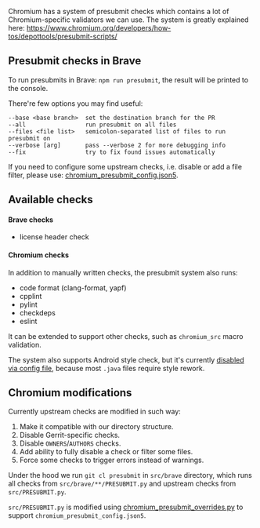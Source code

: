 Chromium has a system of presubmit checks which contains a lot of Chromium-specific validators we can use. The system is greatly explained here: https://www.chromium.org/developers/how-tos/depottools/presubmit-scripts/

## Presubmit checks in Brave
To run presubmits in Brave: `npm run presubmit`, the result will be printed to the console.

There're few options you may find useful:
```
--base <base branch>  set the destination branch for the PR
--all                 run presubmit on all files
--files <file list>   semicolon-separated list of files to run presubmit on
--verbose [arg]       pass --verbose 2 for more debugging info
--fix                 try to fix found issues automatically
```

If you need to configure some upstream checks, i.e. disable or add a file filter, please use:
[chromium_presubmit_config.json5](https://github.com/brave/brave-core/blob/master/chromium_presubmit_config.json5).

## Available checks
#### Brave checks
* license header check

#### Chromium checks
In addition to manually written checks, the presubmit system also runs:
* code format (clang-format, yapf)
* cpplint
* pylint
* checkdeps
* eslint

It can be extended to support other checks, such as `chromium_src` macro validation.

The system also supports Android style check, but it's currently [disabled via config file](https://github.com/brave/brave-core/blob/3f8492e4be2b5adfab8ddb65fd49e7412d019710/chromium_presubmit_config.json5#L73-L74), because most `.java` files require style rework.

## Chromium modifications
Currently upstream checks are modified in such way:
1. Make it compatible with our directory structure.
2. Disable Gerrit-specific checks.
3. Disable `OWNERS`/`AUTHORS` checks.
4. Add ability to fully disable a check or filter some files.
5. Force some checks to trigger errors instead of warnings.

Under the hood we run `git cl presubmit` in `src/brave` directory, which runs all checks from `src/brave/**/PRESUBMIT.py` and upstream checks from `src/PRESUBMIT.py`.

`src/PRESUBMIT.py` is modified using [chromium_presubmit_overrides.py](https://github.com/brave/brave-core/blob/master/script/chromium_presubmit_overrides.py) to support `chromium_presubmit_config.json5`.